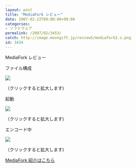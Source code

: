 ```yaml
---
layout: post
title: "MediaFork レビュー"
date: 2007-02-22T09:00:00+09:00
categories:
- ソフトウェア
permalink: /2007/02/3453/
catch: http://image.moongift.jp/review5/mediafork2.s.png
id: 3434
---
```

MediaFork レビュー  
<!--more-->

ファイル構成

  

[![](http://image.moongift.jp/review5/mediafork1.s.png)](http://image.moongift.jp/review5/mediafork1.png)  
  
（クリックすると拡大します)

  

起動

  

[![](http://image.moongift.jp/review5/mediafork2.s.png)](http://image.moongift.jp/review5/mediafork2.png)  
  
（クリックすると拡大します)

  

エンコード中

  

[![](http://image.moongift.jp/review5/mediafork3.s.png)](http://image.moongift.jp/review5/mediafork3.png)  
  
（クリックすると拡大します)

  

[MediaFork 紹介はこちら](http://oss.moongift.jp/intro/i-3449.html)

